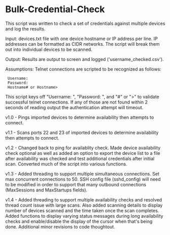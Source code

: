 # Bulk-Credential-Check

This script was written to check a set of credentials against multiple devices and log the results. 

Input: devices.txt file with one device hostname or IP address per line. IP addresses can be formatted as CIDR networks. The script will break them out into individual devices to be scanned.

Output: Results are output to screen and logged ('username_checked.csv').

Assumptions: Telnet connections are scripted to be recognized as follows:

     Username:
     Password:
     Hostname# or Hostname>

This script keys off "Username: ", "Password: ", and "#" or ">" to validate successful telnet connections. If any of those are not found within 2 seconds of reading output the authentication attempt will timeout.


v1.0 - Pings imported devices to determine availability then attempts to connect.

v1.1 - Scans ports 22 and 23 of imported devices to determine availability then attempts to connect.

v1.2 - Changed back to ping for availablity check. Made device availability check optional as well as added an option to export the device list to a file after availability was checked and test additional credentials after initial scan. Converted much of the script into  various functions.

v1.3 - Added threading to support multiple simultaneous connections. Set max concurrent connections to 50. SSH config file (sshd_config) will need to be modified in order to support that many outbound connections (MaxSessions and MaxStartups fields).

v1.4 - Added threading to support multiple availability checks and resolved thread count issue with large scans. Also added scanning details to display number of devices scanned and the time taken once the scan completes. Added functions to display varying status messages during long availability checks and enable/disable the display of the cursor when that's being done. Additional minor revisions to code thoughtout.
